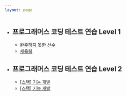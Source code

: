 ```yaml
---
layout: page
---
```


<div class="container">
   <ul class="accordion">
      <li class="item">
         <h2 class="accordionTitle">프로그래머스 코딩 테스트 연습 Level 1 <span class="accIcon"></span></h2>
         <ul class="targetList">
             <li><a href="../python/coding-test/programmers/hash/2020/05/15/Programmers-Coding-Test-Level1-49-1.html">완주하지 못한 선수</a></li>
             <li><a href="../python/coding-test/programmers/greedy-algorithm/2020/05/21/Programmers-Coding-Test-Level1-49-2.html">체육복</a></li>
         </ul>
      </li>
      <li class="item">
         <h2 class="accordionTitle">프로그래머스 코딩 테스트 연습 Level 2 <span class="accIcon"></span></h2>
         <ul class="targetList">
             <li><a href="../python/coding-test/programmers/2020/06/24/Programmers-Coding-Test-Level2-64-1.md.html">[스택] 기능 개발</a></li>
             <li><a href="../python/coding-test/programmers/2020/07/05/Programmers-Coding-Test-Level2-64-2.md.html">[스택] 기능 개발</a></li>
         </ul>
      </li>
   </ul>
</div>
